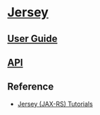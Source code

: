 # [Jersey](https://github.com/jersey/jersey)

## [User Guide](guide/README.md)

## [API](https://jersey.github.io/apidocs/latest/jersey/index.html)

## Reference
* [Jersey (JAX-RS) Tutorials](https://howtodoinjava.com/jersey-jax-rs-tutorials/)